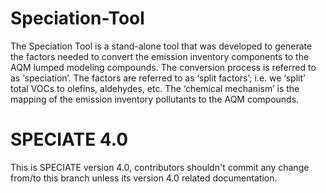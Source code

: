 # Speciation-Tool
The Speciation Tool is a stand-alone tool that was developed to generate the factors needed to convert the emission inventory components to the AQM lumped modeling compounds. The conversion process is referred to as ‘speciation’. The factors are referred to as ‘split factors’; i.e. we ‘split’ total VOCs to olefins, aldehydes, etc. The ‘chemical mechanism’ is the mapping of the emission inventory pollutants to the AQM compounds.

# SPECIATE 4.0
This is SPECIATE version 4.0, contributors shouldn't commit any change from/to this branch unless its version 4.0 related documentation.
